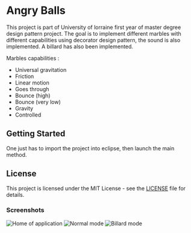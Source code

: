 # Angry Balls

This project is part of University of lorraine first year of master degree design pattern project. The goal is to implement different marbles with different capabilities using decorator design pattern, the sound is also implemented. A billard has also been implemented.

Marbles capabilities : 

* Universal gravitation
* Friction
* Linear motion
* Goes through
* Bounce (high)
* Bounce (very low)
* Gravity
* Controlled

## Getting Started

One just has to import the project into eclipse, then launch the main method.

## License

This project is licensed under the MIT License - see the [LICENSE](LICENSE) file for details.

### Screenshots

![Home of application](https://github.com/dusby/AngryBalls/blob/master/screenshots/home.png)
![Normal mode](https://github.com/dusby/AngryBalls/blob/master/screenshots/marbles.png)
![Billard mode](https://github.com/dusby/AngryBalls/blob/master/screenshots/billard.png)
